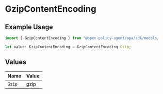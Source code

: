 # GzipContentEncoding

## Example Usage

```typescript
import { GzipContentEncoding } from "@open-policy-agent/opa/sdk/models/components";

let value: GzipContentEncoding = GzipContentEncoding.Gzip;
```

## Values

| Name   | Value  |
| ------ | ------ |
| `Gzip` | gzip   |